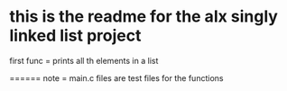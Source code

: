 this is the readme for the alx singly linked list project
===============================================================================================
first func = prints all th elements in a list

======
note = main.c files are test files for the functions
